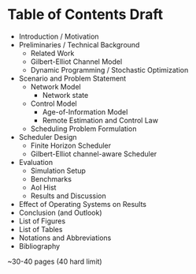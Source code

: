 # Table of Contents Draft

- Introduction / Motivation
- Preliminaries / Technical Background
    - Related Work
    - Gilbert-Elliot Channel Model
    - Dynamic Programming / Stochastic Optimization
- Scenario and Problem Statement
    - Network Model
        - Network state
    - Control Model
        - Age-of-Information Model
        - Remote Estimation and Control Law
    - Scheduling Problem Formulation
- Scheduler Design
    - Finite Horizon Scheduler
    - Gilbert-Elliot channel-aware Scheduler
- Evaluation
    - Simulation Setup
    - Benchmarks
    - AoI Hist
    - Results and Discussion
- Effect of Operating Systems on Results
- Conclusion (and Outlook)
- List of Figures
- List of Tables
- Notations and Abbreviations
- Bibliography

~30-40 pages (40 hard limit)
